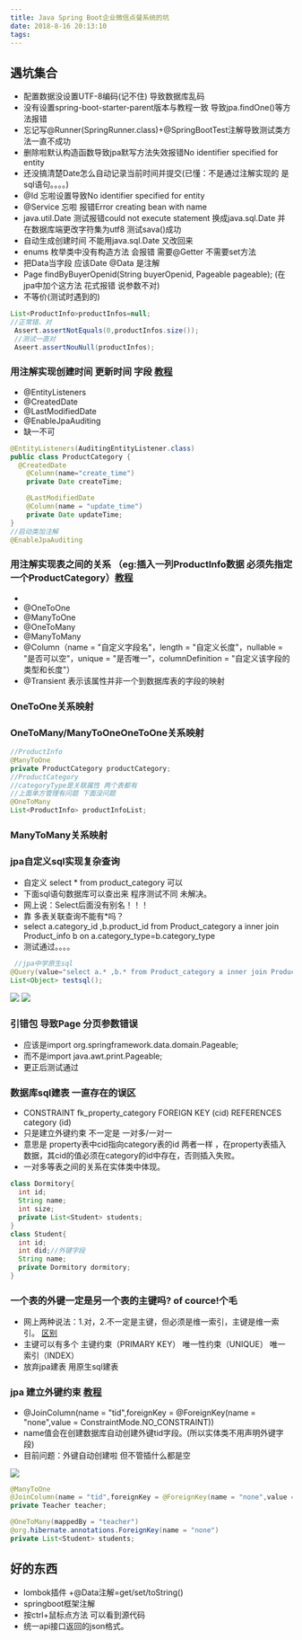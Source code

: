 ```yaml
---
title: Java Spring Boot企业微信点餐系统的坑
date: 2018-8-16 20:13:10
tags:
---
```



## 遇坑集合
- 配置数据没设置UTF-8编码(记不住) 导致数据库乱码
- 没有设置spring-boot-starter-parent版本与教程一致  导致jpa.findOne()等方法报错
- 忘记写@Runner(SpringRunner.class)+@SpringBootTest注解导致测试类方法一直不成功
- 删除啦默认构造函数导致jpa默写方法失效报错No identifier specified for entity
- 还没搞清楚Date怎么自动记录当前时间并提交(已懂：不是通过注解实现的 是sql语句。。。。)
- @Id 忘啦设置导致No identifier specified for entity
- @Service 忘啦 报错Error creating bean with name
- java.util.Date 测试报错could not execute statement  换成java.sql.Date 并在数据库端更改字符集为utf8 测试sava()成功
- 自动生成创建时间 不能用java.sql.Date 又改回来
- enums  枚举类中没有构造方法 会报错  需要@Getter 不需要set方法
- 把Data当字段 应该Date  @Data 是注解
- Page<OrderMaster> findByBuyerOpenid(String buyerOpenid, Pageable pageable); (在jpa中加个这方法 花式报错 说参数不对)
- 不等价(测试时遇到的)
```java
List<ProductInfo>productInfos=null;
//正常错、对
 Assert.assertNotEquals(0,productInfos.size());
 //测试一直对
 Aseert.assertNouNull(productInfos);

```
### 用注解实现创建时间 更新时间 字段 [教程](https://blog.csdn.net/qq_14945847/article/details/79671123)
- @EntityListeners
- @CreatedDate
- @LastModifiedDate
- @EnableJpaAuditing
- 缺一不可

```java
@EntityListeners(AuditingEntityListener.class)
public class ProductCategory {
  @CreatedDate
    @Column(name="create_time")
    private Date createTime;

    @LastModifiedDate
    @Column(name = "update_time")
    private Date updateTime;
}
//启动类加注解
@EnableJpaAuditing
```
### 用注解实现表之间的关系 （eg:插入一列ProductInfo数据 必须先指定一个ProductCategory）[教程](https://blog.csdn.net/qq_39158142/article/details/80523103)
-
- @OneToOne
- @ManyToOne
- @OneToMany
- @ManyToMany
- @Column（name = "自定义字段名"，length = "自定义长度"，nullable = "是否可以空"，unique = "是否唯一"，columnDefinition = "自定义该字段的类型和长度"）
- @Transient 表示该属性并非一个到数据库表的字段的映射

### OneToOne关系映射
### OneToMany/ManyToOneOneToOne关系映射

```java
//ProductInfo
@ManyToOne
private ProductCategory productCategory;
//ProductCategory
//categoryType是关联属性 两个表都有
//上面单方管理有问题 下面没问题
@OneToMany
List<ProductInfo> productInfoList;
```

### ManyToMany关系映射

### jpa自定义sql实现复杂查询
- 自定义 select * from product_category 可以
- 下面sql语句数据库可以查出来 程序测试不同  未解决。
- 网上说：Select后面没有别名！！！
- 靠 多表关联查询不能有*吗？
- select a.category_id ,b.product_id from Product_category a inner join Product_info b on a.category_type=b.category_type
- 测试通过。。。。

```java
 //jpa中学原生sql
@Query(value="select a.* ,b.* from Product_category a inner join Product_info b on a.category_type=b.category_type", nativeQuery = true)
List<Object> testsql();
```
![](http://oyj1fkfcr.bkt.clouddn.com/2018-08-17_124538.png)
![](http://oyj1fkfcr.bkt.clouddn.com/2018-08-17_133806.png)

### 引错包 导致Page 分页参数错误
- 应该是import org.springframework.data.domain.Pageable;
- 而不是import java.awt.print.Pageable;
- 更正后测试通过

### 数据库sql建表 一直存在的误区
- CONSTRAINT fk_property_category FOREIGN KEY (cid) REFERENCES category (id)
- 只是建立外键约束 不一定是 一对多/一对一
- 意思是 property表中cid指向category表的id 两者一样 ，在property表插入数据，其cid的值必须在category的id中存在，否则插入失败。
- 一对多等表之间的关系在实体类中体现。

```java
class Dormitory{
  int id;
  String name;
  int size;
  private List<Student> students;
}
class Student{
  int id;
  int did;//外键字段
  String name;
  private Dormitory dormitory;
}
```

### 一个表的外键一定是另一个表的主键吗?  of cource!个毛
- 网上两种说法：1.对，2.不一定是主键，但必须是维一索引，主键是维一索引。 [区别](https://blog.csdn.net/haydenyu/article/details/78018782)
- 主键可以有多个 主键约束（PRIMARY KEY） 唯一性约束（UNIQUE）  唯一索引（INDEX）
- 放弃jpa建表 用原生sql建表

### jpa 建立外键约束 [教程](https://blog.csdn.net/huaishuming/article/details/53427491)
-  @JoinColumn(name = "tid",foreignKey = @ForeignKey(name = "none",value = ConstraintMode.NO_CONSTRAINT))
- name值会在创建数据库自动创建外键tid字段。(所以实体类不用声明外键字段)
- 目前问题：外键自动创建啦 但不管插什么都是空

![](http://oyj1fkfcr.bkt.clouddn.com/2018-08-18_153504.png)

```java
@ManyToOne
@JoinColumn(name = "tid",foreignKey = @ForeignKey(name = "none",value = ConstraintMode.NO_CONSTRAINT))
private Teacher teacher;

@OneToMany(mappedBy = "teacher")
@org.hibernate.annotations.ForeignKey(name = "none")
private List<Student> students;
```


## 好的东西
- lombok插件 +@Data注解=get/set/toString()
- springboot框架注解
- 按ctrl+鼠标点方法 可以看到源代码
- 统一api接口返回的json格式。
